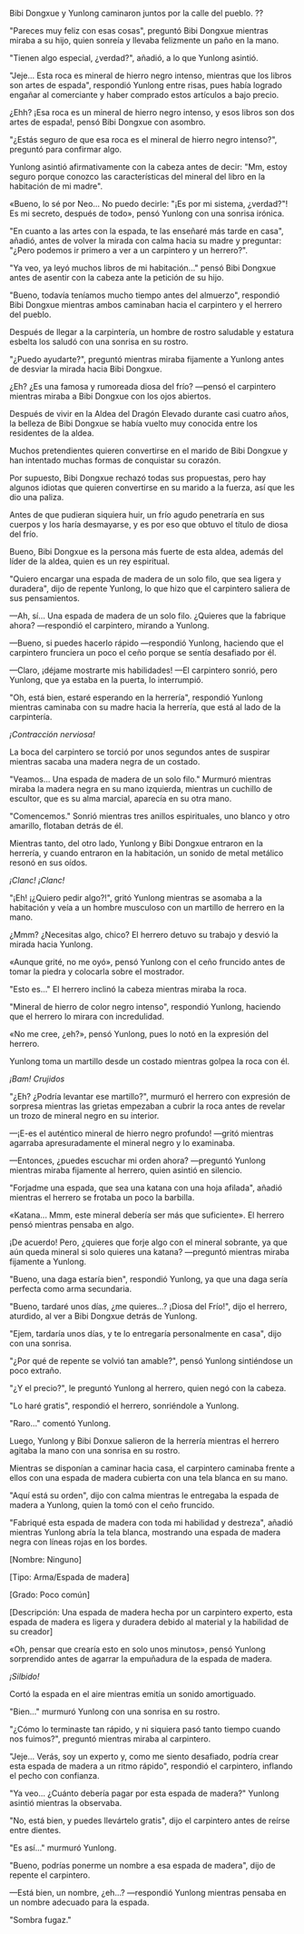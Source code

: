 
Bibi Dongxue y Yunlong caminaron juntos por la calle del pueblo. ??

"Pareces muy feliz con esas cosas", preguntó Bibi Dongxue mientras miraba a su hijo, quien sonreía y llevaba felizmente un paño en la mano.

"Tienen algo especial, ¿verdad?", añadió, a lo que Yunlong asintió.

"Jeje... Esta roca es mineral de hierro negro intenso, mientras que los libros son artes de espada", respondió Yunlong entre risas, pues había logrado engañar al comerciante y haber comprado estos artículos a bajo precio.

¿Ehh? ¡Esa roca es un mineral de hierro negro intenso, y esos libros son dos artes de espada!, pensó Bibi Dongxue con asombro.

"¿Estás seguro de que esa roca es el mineral de hierro negro intenso?", preguntó para confirmar algo.

Yunlong asintió afirmativamente con la cabeza antes de decir: "Mm, estoy seguro porque conozco las características del mineral del libro en la habitación de mi madre".

«Bueno, lo sé por Neo... No puedo decirle: "¡Es por mi sistema, ¿verdad?"! Es mi secreto, después de todo», pensó Yunlong con una sonrisa irónica.

"En cuanto a las artes con la espada, te las enseñaré más tarde en casa", añadió, antes de volver la mirada con calma hacia su madre y preguntar: "¿Pero podemos ir primero a ver a un carpintero y un herrero?".

"Ya veo, ya leyó muchos libros de mi habitación..." pensó Bibi Dongxue antes de asentir con la cabeza ante la petición de su hijo.

"Bueno, todavía teníamos mucho tiempo antes del almuerzo", respondió Bibi Dongxue mientras ambos caminaban hacia el carpintero y el herrero del pueblo.

Después de llegar a la carpintería, un hombre de rostro saludable y estatura esbelta los saludó con una sonrisa en su rostro.

"¿Puedo ayudarte?", preguntó mientras miraba fijamente a Yunlong antes de desviar la mirada hacia Bibi Dongxue.

¿Eh? ¿Es una famosa y rumoreada diosa del frío? —pensó el carpintero mientras miraba a Bibi Dongxue con los ojos abiertos.

Después de vivir en la Aldea del Dragón Elevado durante casi cuatro años, la belleza de Bibi Dongxue se había vuelto muy conocida entre los residentes de la aldea.

Muchos pretendientes quieren convertirse en el marido de Bibi Dongxue y han intentado muchas formas de conquistar su corazón.

Por supuesto, Bibi Dongxue rechazó todas sus propuestas, pero hay algunos idiotas que quieren convertirse en su marido a la fuerza, así que les dio una paliza.

Antes de que pudieran siquiera huir, un frío agudo penetraría en sus cuerpos y los haría desmayarse, y es por eso que obtuvo el título de diosa del frío.

Bueno, Bibi Dongxue es la persona más fuerte de esta aldea, además del líder de la aldea, quien es un rey espiritual.

"Quiero encargar una espada de madera de un solo filo, que sea ligera y duradera", dijo de repente Yunlong, lo que hizo que el carpintero saliera de sus pensamientos.

—Ah, sí... Una espada de madera de un solo filo. ¿Quieres que la fabrique ahora? —respondió el carpintero, mirando a Yunlong.

—Bueno, si puedes hacerlo rápido —respondió Yunlong, haciendo que el carpintero frunciera un poco el ceño porque se sentía desafiado por él.

—Claro, ¡déjame mostrarte mis habilidades! —El carpintero sonrió, pero Yunlong, que ya estaba en la puerta, lo interrumpió.

"Oh, está bien, estaré esperando en la herrería", respondió Yunlong mientras caminaba con su madre hacia la herrería, que está al lado de la carpintería.

*¡Contracción nerviosa!*

La boca del carpintero se torció por unos segundos antes de suspirar mientras sacaba una madera negra de un costado.

"Veamos... Una espada de madera de un solo filo." Murmuró mientras miraba la madera negra en su mano izquierda, mientras un cuchillo de escultor, que es su alma marcial, aparecía en su otra mano.

"Comencemos." Sonrió mientras tres anillos espirituales, uno blanco y otro amarillo, flotaban detrás de él.

Mientras tanto, del otro lado, Yunlong y Bibi Dongxue entraron en la herrería, y cuando entraron en la habitación, un sonido de metal metálico resonó en sus oídos.

*¡Clanc!* *¡Clanc!*

"¡Eh! ¡¿Quiero pedir algo?!", gritó Yunlong mientras se asomaba a la habitación y veía a un hombre musculoso con un martillo de herrero en la mano.

¿Mmm? ¿Necesitas algo, chico? El herrero detuvo su trabajo y desvió la mirada hacia Yunlong.

«Aunque grité, no me oyó», pensó Yunlong con el ceño fruncido antes de tomar la piedra y colocarla sobre el mostrador.

"Esto es..." El herrero inclinó la cabeza mientras miraba la roca.

"Mineral de hierro de color negro intenso", respondió Yunlong, haciendo que el herrero lo mirara con incredulidad.

«No me cree, ¿eh?», pensó Yunlong, pues lo notó en la expresión del herrero.

Yunlong toma un martillo desde un costado mientras golpea la roca con él.

*¡Bam!* *Crujidos*

"¿Eh? ¿Podría levantar ese martillo?", murmuró el herrero con expresión de sorpresa mientras las grietas empezaban a cubrir la roca antes de revelar un trozo de mineral negro en su interior.

—¡E-es el auténtico mineral de hierro negro profundo! —gritó mientras agarraba apresuradamente el mineral negro y lo examinaba.

—Entonces, ¿puedes escuchar mi orden ahora? —preguntó Yunlong mientras miraba fijamente al herrero, quien asintió en silencio.

"Forjadme una espada, que sea una katana con una hoja afilada", añadió mientras el herrero se frotaba un poco la barbilla.

«Katana... Mmm, este mineral debería ser más que suficiente». El herrero pensó mientras pensaba en algo.

¡De acuerdo! Pero, ¿quieres que forje algo con el mineral sobrante, ya que aún queda mineral si solo quieres una katana? —preguntó mientras miraba fijamente a Yunlong.

"Bueno, una daga estaría bien", respondió Yunlong, ya que una daga sería perfecta como arma secundaria.

"Bueno, tardaré unos días, ¿me quieres...? ¡Diosa del Frío!", dijo el herrero, aturdido, al ver a Bibi Dongxue detrás de Yunlong.

"Ejem, tardaría unos días, y te lo entregaría personalmente en casa", dijo con una sonrisa.

"¿Por qué de repente se volvió tan amable?", pensó Yunlong sintiéndose un poco extraño.

"¿Y el precio?", le preguntó Yunlong al herrero, quien negó con la cabeza.

"Lo haré gratis", respondió el herrero, sonriéndole a Yunlong.

"Raro..." comentó Yunlong.

Luego, Yunlong y Bibi Donxue salieron de la herrería mientras el herrero agitaba la mano con una sonrisa en su rostro.

Mientras se disponían a caminar hacia casa, el carpintero caminaba frente a ellos con una espada de madera cubierta con una tela blanca en su mano.

"Aquí está su orden", dijo con calma mientras le entregaba la espada de madera a Yunlong, quien la tomó con el ceño fruncido.

"Fabriqué esta espada de madera con toda mi habilidad y destreza", añadió mientras Yunlong abría la tela blanca, mostrando una espada de madera negra con líneas rojas en los bordes.

[Nombre: Ninguno]

[Tipo: Arma/Espada de madera]

[Grado: Poco común]

[Descripción: Una espada de madera hecha por un carpintero experto, esta espada de madera es ligera y duradera debido al material y la habilidad de su creador]

«Oh, pensar que crearía esto en solo unos minutos», pensó Yunlong sorprendido antes de agarrar la empuñadura de la espada de madera.

*¡Silbido!*

Cortó la espada en el aire mientras emitía un sonido amortiguado.

"Bien..." murmuró Yunlong con una sonrisa en su rostro.

"¿Cómo lo terminaste tan rápido, y ni siquiera pasó tanto tiempo cuando nos fuimos?", preguntó mientras miraba al carpintero.

"Jeje... Verás, soy un experto y, como me siento desafiado, podría crear esta espada de madera a un ritmo rápido", respondió el carpintero, inflando el pecho con confianza.

"Ya veo... ¿Cuánto debería pagar por esta espada de madera?" Yunlong asintió mientras la observaba.

"No, está bien, y puedes llevártelo gratis", dijo el carpintero antes de reírse entre dientes.

"Es así..." murmuró Yunlong.

"Bueno, podrías ponerme un nombre a esa espada de madera", dijo de repente el carpintero.

—Está bien, un nombre, ¿eh...? —respondió Yunlong mientras pensaba en un nombre adecuado para la espada.

"Sombra fugaz."